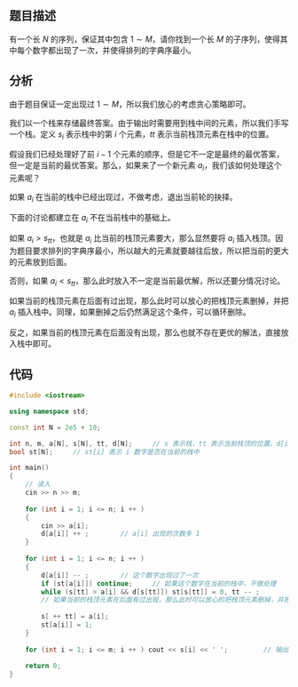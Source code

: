 ## 题目描述

有一个长 $N$ 的序列，保证其中包含 $1 \sim M$，请你找到一个长 $M$ 的子序列，使得其中每个数字都出现了一次，并使得排列的字典序最小。

## 分析

由于题目保证一定出现过 $1 \sim M$，所以我们放心的考虑贪心策略即可。

我们以一个栈来存储最终答案。由于输出时需要用到栈中间的元素，所以我们手写一个栈。定义 $s_i$ 表示栈中的第 $i$ 个元素，$tt$ 表示当前栈顶元素在栈中的位置。

假设我们已经处理好了前 $i-1$ 个元素的顺序，但是它不一定是最终的最优答案，但一定是当前的最优答案。那么，如果来了一个新元素 $a_i$，我们该如何处理这个元素呢？

如果 $a_i$ 在当前的栈中已经出现过，不做考虑，退出当前轮的抉择。

下面的讨论都建立在 $a_i$ 不在当前栈中的基础上。

如果 $a_i > s_{tt}$，也就是 $a_i$ 比当前的栈顶元素要大，那么显然要将 $a_i$ 插入栈顶。因为题目要求排列的字典序最小，所以越大的元素就要越往后放，所以把当前的更大的元素放到后面。

否则，如果 $a_i < s_{tt}$，那么此时放入不一定是当前最优解，所以还要分情况讨论。

如果当前的栈顶元素在后面有过出现，那么此时可以放心的把栈顶元素删掉，并把 $a_i$ 插入栈中。同理，如果删掉之后仍然满足这个条件，可以循环删除。

反之，如果当前的栈顶元素在后面没有出现，那么也就不存在更优的解法，直接放入栈中即可。

## 代码

```cpp
#include <iostream>

using namespace std;

const int N = 2e5 + 10;

int n, m, a[N], s[N], tt, d[N];		// s 表示栈，tt 表示当前栈顶的位置，d[i] 表示 i 数字出现的次数 
bool st[N];		// st[i] 表示 i 数字是否在当前的栈中 

int main()
{
	// 读入 
	cin >> n >> m;
	
	for (int i = 1; i <= n; i ++ )
	{
		cin >> a[i];
		d[a[i]] ++ ;		// a[i] 出现的次数多 1 
	}
	
	for (int i = 1; i <= n; i ++ )
	{
		d[a[i]] -- ;		// 这个数字出现过了一次 
		if (st[a[i]]) continue;		// 如果这个数字在当前的栈中，不做处理 
		while (s[tt] > a[i] && d[s[tt]]) st[s[tt]] = 0, tt -- ;	
		// 如果当前的栈顶元素在后面有过出现，那么此时可以放心的把栈顶元素删掉，并把 a[i] 插入栈中
		
		s[ ++ tt] = a[i];
		st[a[i]] = 1;
	}
	
	for (int i = 1; i <= m; i ++ ) cout << s[i] << ' ';			// 输出栈中元素 
	
	return 0;
}
```
